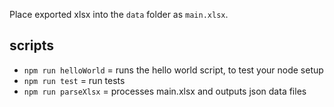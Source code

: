 Place exported xlsx into the `data` folder as `main.xlsx`.

## scripts

- `npm run helloWorld` = runs the hello world script, to test your node setup
- `npm run test` = run tests
- `npm run parseXlsx` = processes main.xlsx and outputs json data files
